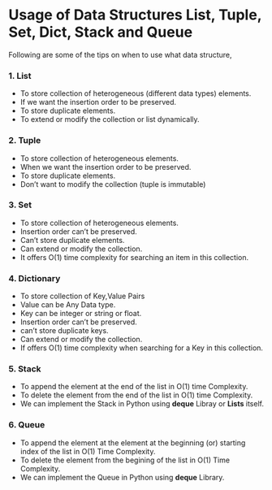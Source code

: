 # Usage of Data Structures List, Tuple, Set, Dict, Stack and Queue
Following are some of the tips on when to use what data structure,
### 1. List
* To store collection of heterogeneous (different data types) elements.
* If we want the insertion order to be preserved.
* To store duplicate elements.
* To extend or modify the collection or list dynamically.
### 2. Tuple
* To store collection of heterogeneous elements.
* When we want the insertion order to be preserved.
* To store duplicate elements.
* Don’t want to modify the collection (tuple is immutable)
### 3. Set
* To store collection of heterogeneous elements.
* Insertion order can’t be preserved.
* Can’t store duplicate elements.
* Can extend or modify the collection.
* It offers O(1) time complexity for searching an item in this collection.
### 4. Dictionary
* To store collection of Key,Value Pairs
* Value can be Any Data type.
* Key can be integer or string or float.
* Insertion order can’t be preserved.
* can’t store duplicate keys.
* Can extend or modify the collection.
* If offers O(1) time complexity when searching for a Key in this collection.
### 5. Stack
* To append the element at the end of the list in O(1) time Complexity.
* To delete the element from the end of the list in O(1) time Complexity.
* We can implement the Stack in Python using **deque** Libray or **Lists** itself.
### 6. Queue
* To append the element at the element at the beginning (or) starting index of the list in O(1) Time Complexity.
* To delete the element from the begining of the list in O(1) Time Complexity.
* We can implement the Queue in Python using **deque** Library.
